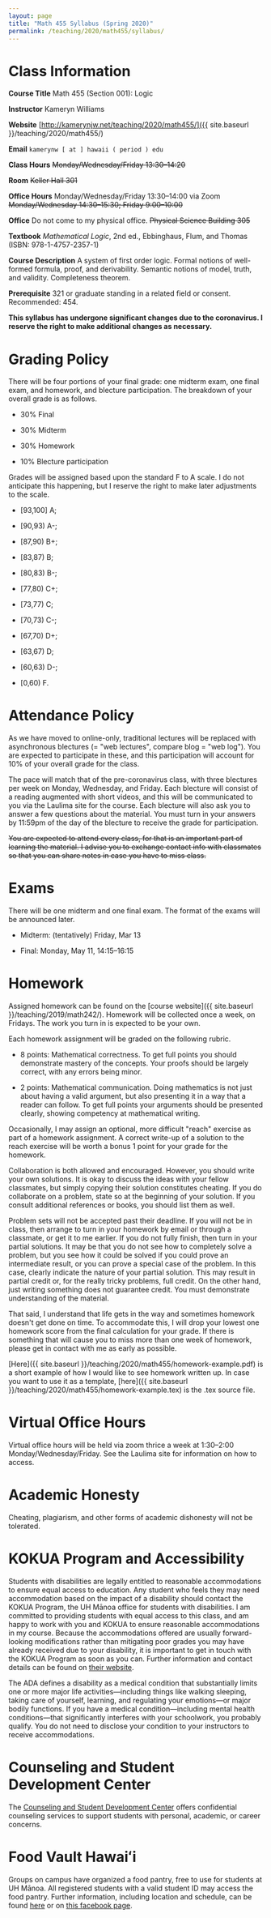 ```yaml
---
layout: page
title: "Math 455 Syllabus (Spring 2020)"
permalink: /teaching/2020/math455/syllabus/
---
```


Class Information
=====

**Course Title** Math 455 (Section 001): Logic

**Instructor** Kameryn Williams

**Website** [http://kamerynjw.net/teaching/2020/math455/]({{ site.baseurl }}/teaching/2020/math455/)

**Email** `kamerynw [ at ] hawaii ( period ) edu`

**Class Hours** ~~Monday/Wednesday/Friday 13:30–14:20~~

**Room** ~~Keller Hall 301~~

**Office Hours** Monday/Wednesday/Friday 13:30–14:00 via Zoom ~~Monday/Wednesday 14:30–15:30; Friday 9:00–10:00~~

**Office** Do not come to my physical office.  ~~Physical Science Building 305~~

**Textbook** *Mathematical Logic*, 2nd ed., Ebbinghaus, Flum, and Thomas (ISBN: 978-1-4757-2357-1)

**Course Description** A system of first order logic. Formal notions of well-formed formula, proof, and derivability. Semantic notions of model, truth, and validity. Completeness theorem.

**Prerequisite** 321 or graduate standing in a related field or consent. Recommended: 454.

**This syllabus has undergone significant changes due to the coronavirus. I reserve the right to make additional changes as necessary.**

Grading Policy
=======

There will be four portions of your final grade: one midterm exam, one final exam, and homework, and blecture participation. The breakdown of your overall grade is as follows.

* 30% Final

* 30% Midterm

* 30% Homework

* 10% Blecture participation

Grades will be assigned based upon the standard F to A scale. I do not anticipate this happening, but I reserve the right to make later adjustments to the scale.

* [93,100] A; 

* [90,93) A-; 

* [87,90) B+; 

* [83,87) B; 

* [80,83) B-; 

* [77,80) C+; 

* [73,77) C; 

* [70,73) C-; 

* [67,70) D+; 

* [63,67) D; 

* [60,63) D-; 

* [0,60) F. 

Attendance Policy
==========

As we have moved to online-only, traditional lectures will be replaced with asynchronous blectures (= "web lectures", compare blog = "web log"). You are expected to participate in these, and this participation will account for 10% of your overall grade for the class. 

The pace will match that of the pre-coronavirus class, with three blectures per week on Monday, Wednesday, and Friday. Each blecture will consist of a reading augmented with short videos, and this will be communicated to you via the Laulima site for the course. Each blecture will also ask you to answer a few questions about the material. You must turn in your answers by 11:59pm of the day of the blecture to receive the grade for participation.

~~You are expected to attend every class, for that is an important part of learning the material. I advise you to exchange contact info with classmates so that you can share notes in case you have to miss class.~~

Exams
=====

There will be one midterm and one final exam. The format of the exams will be announced later.

* Midterm: (tentatively) Friday, Mar 13

* Final: Monday, May 11, 14:15–16:15

Homework
========

Assigned homework can be found on the [course website]({{ site.baseurl }}/teaching/2019/math242/). Homework will be collected once a week, on Fridays. The work you turn in is expected to be your own.

Each homework assignment will be graded on the following rubric. 

* 8 points: Mathematical correctness. To get full points you should demonstrate mastery of the concepts. Your proofs should be largely correct, with any errors being minor. 

* 2 points: Mathematical communication. Doing mathematics is not just about having a valid argument, but also presenting it in a way that a reader can follow. To get full points your arguments should be presented clearly, showing competency at mathematical writing.

Occasionally, I may assign an optional, more difficult "reach" exercise as part of a homework assignment. A correct write-up of a solution to the reach exercise will be worth a bonus 1 point for your grade for the homework. 

Collaboration is both allowed and encouraged. However, you should write your own solutions. It is okay to discuss the ideas with your fellow classmates, but simply copying their solution constitutes cheating. If you do collaborate on a problem, state so at the beginning of your solution. If you consult additional references or books, you should list them as well. 

Problem sets will not be accepted past their deadline. If you will not be in class, then arrange to turn in your homework by email or through a classmate, or get it to me earlier. If you do not fully finish, then turn in your partial solutions. It may be that you do not see how to completely solve a problem, but you see how it could be solved if you could prove an intermediate result, or you can prove a special case of the problem. In this case, clearly indicate the nature of your partial solution. This may result in partial credit or, for the really tricky problems, full credit. On the other hand, just writing something does not guarantee credit. You must demonstrate understanding of the material.

That said, I understand that life gets in the way and sometimes homework doesn't get done on time. To accommodate this, I will drop your lowest one homework score from the final calculation for your grade. If there is something that will cause you to miss more than one week of homework, please get in contact with me as early as possible.

[Here]({{ site.baseurl }}/teaching/2020/math455/homework-example.pdf) is a short example of how I would like to see homework written up. In case you want to use it as a template, [here]({{ site.baseurl }}/teaching/2020/math455/homework-example.tex) is the .tex source file. 

Virtual Office Hours
=======

Virtual office hours will be held via zoom thrice a week at 1:30–2:00 Monday/Wednesday/Friday. See the Laulima site for information on how to access.

Academic Honesty
========

Cheating, plagiarism, and other forms of academic dishonesty will not be tolerated.


KOKUA Program and Accessibility
=====

Students with disabilities are legally entitled to reasonable accommodations to ensure equal access to education. Any student who feels they may need accommodation based on the impact of a disability should contact the KOKUA Program, the UH Mānoa office for students with disabilities. I am committed to providing students with equal access to this class, and am happy to work with you and KOKUA to ensure reasonable accommodations in my course. Because the accommodations offered are usually forward-looking modifications rather than mitigating poor grades you may have already received due to your disability, it is important to get in touch with the KOKUA Program as soon as you can. Further information and contact details can be found on [their website](http://www.hawaii.edu/kokua/). 

The ADA defines a disability as a medical condition that substantially limits one or more major life activities—including things like walking sleeping, taking care of yourself, learning, and regulating your emotions—or major bodily functions. If you have a medical condition—including mental health conditions—that significantly interferes with your schoolwork, you probably qualify. You do not need to disclose your condition to your instructors to receive accommodations. 


Counseling and Student Development Center
==========

The [Counseling and Student Development Center](http://www.manoa.hawaii.edu/counseling/) offers confidential counseling services to support students with personal, academic, or career concerns. 


Food Vault Hawaiʻi
====

Groups on campus have organized a food pantry, free to use for students at UH Mānoa. All registered students with a valid student ID may access the food pantry. Further information, including location and schedule, can be found [here](https://www.hawaii.edu/news/2018/11/30/manoa-food-pantry/) or on [this facebook page](https://www.facebook.com/foodvaulthawaii/).

